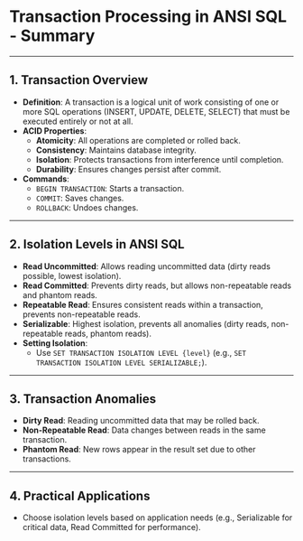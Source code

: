 # Transaction Processing in ANSI SQL - Summary

---

## 1. Transaction Overview
- **Definition**: A transaction is a logical unit of work consisting of one or more SQL operations (INSERT, UPDATE, DELETE, SELECT) that must be executed entirely or not at all.
- **ACID Properties**:
  - **Atomicity**: All operations are completed or rolled back.
  - **Consistency**: Maintains database integrity.
  - **Isolation**: Protects transactions from interference until completion.
  - **Durability**: Ensures changes persist after commit.
- **Commands**:
  - `BEGIN TRANSACTION`: Starts a transaction.
  - `COMMIT`: Saves changes.
  - `ROLLBACK`: Undoes changes.

---

## 2. Isolation Levels in ANSI SQL
- **Read Uncommitted**: Allows reading uncommitted data (dirty reads possible, lowest isolation).
- **Read Committed**: Prevents dirty reads, but allows non-repeatable reads and phantom reads.
- **Repeatable Read**: Ensures consistent reads within a transaction, prevents non-repeatable reads.
- **Serializable**: Highest isolation, prevents all anomalies (dirty reads, non-repeatable reads, phantom reads).
- **Setting Isolation**:
  - Use `SET TRANSACTION ISOLATION LEVEL {level}` (e.g., `SET TRANSACTION ISOLATION LEVEL SERIALIZABLE;`).

---

## 3. Transaction Anomalies
- **Dirty Read**: Reading uncommitted data that may be rolled back.
- **Non-Repeatable Read**: Data changes between reads in the same transaction.
- **Phantom Read**: New rows appear in the result set due to other transactions.

---

## 4. Practical Applications
- Choose isolation levels based on application needs (e.g., Serializable for critical data, Read Committed for performance).
